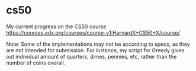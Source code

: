 # cs50
My current progress on the CS50 course
https://courses.edx.org/courses/course-v1:HarvardX+CS50+X/course/

Note:
Some of the implementations may not be according to specs, as they are not intended for submission. 
For instance, my script for Greedy gives out individual amount of quarters, dimes, pennies, etc, rather than the number of coins overall. 
